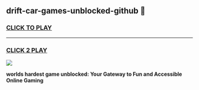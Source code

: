 
## drift-car-games-unblocked-github 👋
<h3>
<a href="https://premium.freeplayer.one?title=drift-car-games-unblocked-github&ref=14F">CLICK TO PLAY</a></h3>
<hr>

<h3>
<a href="https://premium.freeplayer.one?title=drift-car-games-unblocked-github&ref=14F">CLICK 2 PLAY</a>
  
</h3>

<a href="https://premium.freeplayer.one?title=drift-car-games-unblocked-github&ref=12F/"><img src="https://clearcache.store/games.png"></a>


**worlds hardest game unblocked: Your Gateway to Fun and Accessible Online Gaming**
